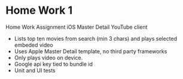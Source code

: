 # Home Work 1
Home Work Assignment iOS Master Detail YouTube client

* Lists top ten movies from search (min 3 chars) and plays selected embeded video
* Uses Apple Master Detail template, no third party frameworks
* Only plays video on device.
* Google api key tied to bundle id
* Unit and UI tests

